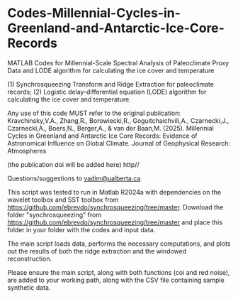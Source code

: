 # Codes-Millennial-Cycles-in-Greenland-and-Antarctic-Ice-Core-Records
MATLAB Codes for Millennial-Scale Spectral Analysis of Paleoclimate Proxy Data and LODE algorithm for calculating the ice cover and temperature

(1) Synchrosqueezing Transform and Ridge Extraction for paleoclimate records; (2) Logistic delay-differential equation (LODE) algorithm for calculating the ice cover and temperature.

Any use of this code MUST refer to the original publication: 
Kravchinsky,V.A., Zhang,R., Borowiecki,R., Goguitchaichvili,A., Czarnecki,J., Czarnecki,A., Boers,N., Berger,A., & van der Baan,M. (2025). Millennial Cycles in Greenland and Antarctic Ice Core Records: Evidence of Astronomical Influence on Global Climate. Journal of Geophysical Research: Atmospheres

(the publication doi will be added here) http//

Questions/suggestions to vadim@ualberta.ca

This script was tested to run in Matlab R2024a with dependencies on the wavelet toolbox and SST toolbox from https://github.com/ebrevdo/synchrosqueezing/tree/master. Download the folder "synchrosqueezing" from https://github.com/ebrevdo/synchrosqueezing/tree/master and place this folder in your folder with the codes and input data.

The main script loads data, performs the necessary computations, and plots out the results of both the ridge extraction and the windowed reconstruction.

Please ensure the main script, along with both functions (coi and red noise), are added to your working path, along with the CSV file containing sample synthetic data.
